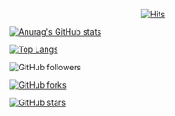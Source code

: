 <div align=center>

  [![Hits](https://hits.seeyoufarm.com/api/count/incr/badge.svg?url=https://github.com/callor&count_bg=#379C83D&title_bg=#3555555&icon=&icon_color=#3E7E7E7&title=hits&edge_flat=false)](https://hits.seeyoufarm.com)

</div>

[![Anurag's GitHub stats](https://github-readme-stats.vercel.app/api?username=callor&theme=dark)](https://github.com/anuraghazra/github-readme-stats)

[![Top Langs](https://github-readme-stats.vercel.app/api/top-langs/?username=callor&theme=dark&layout=compact)](https://github.com/anuraghazra/github-readme-stats)


![GitHub followers](https://img.shields.io/github/followers/callor?style=for-the-badge)

[![GitHub forks](https://img.shields.io/github/forks/callor/Biz_506_2020_07_SpringMVC?style=flat-square)](https://github.com/callor/Callor_Spring_2020/network)

[![GitHub stars](https://img.shields.io/github/stars/callor?style=flat-square)](https://github.com/callor/Callor_Spring_2020/stargazers)
